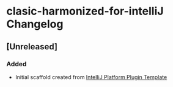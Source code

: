<!-- Keep a Changelog guide -> https://keepachangelog.com -->

# clasic-harmonized-for-intelliJ Changelog

## [Unreleased]
### Added
- Initial scaffold created from [IntelliJ Platform Plugin Template](https://github.com/JetBrains/intellij-platform-plugin-template)
